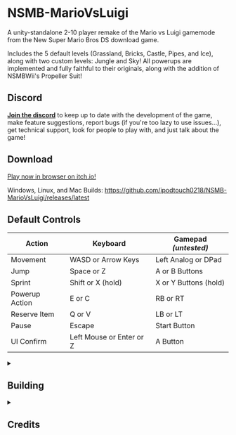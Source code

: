 # NSMB-MarioVsLuigi
A unity-standalone 2-10 player remake of the Mario vs Luigi gamemode from the New Super Mario Bros DS download game. 

Includes the 5 default levels (Grassland, Bricks, Castle, Pipes, and Ice), along with two custom levels: Jungle and Sky! 
All powerups are implemented and fully faithful to their originals, along with the addition of NSMBWii's Propeller Suit!

## Discord
[**Join the discord**](https://discord.gg/dgKVaUKpj5) to keep up to date with the development of the game, make feature suggestions, report bugs (if you're too lazy to use issues...), get technical support, look for people to play with, and just talk about the game!

## Download

[Play now in browser on itch.io!](https://ipodtouch0218.itch.io/nsmb-mariovsluigi)

Windows, Linux, and Mac Builds: https://github.com/ipodtouch0218/NSMB-MarioVsLuigi/releases/latest

## Default Controls
| Action | Keyboard | Gamepad *(untested)* |
| --- | --- | --- |
| Movement | WASD or Arrow Keys | Left Analog or DPad |
| Jump | Space or Z | A or B Buttons |
| Sprint | Shift or X (hold) | X or Y Buttons (hold) |
| Powerup Action | E or C | RB or RT |
| Reserve Item | Q or V | LB or LT |
| Pause | Escape | Start Button |
| UI Confirm | Left Mouse or Enter or Z | A Button |

<details>
  <summary><h2>Building</h2></summary>

Install Unity 2021.2.15f1 from Unity's [archive](https://unity3d.com/get-unity/download/archive).

Clone the project using (git)[https://git-scm.com/downloads]. Note that while you *can* download as zip, you still need Git for the project to import into unity correctly.
Open the project's folder in Unity.
You can make a build in the File Section in the top left, and hitting build settings

</details>
<details>
  <summary><h2>Credits</h2></summary>

### Original Content:
* New Super Mario Bros
* Super Mario Maker 2

### Contributors:
* [@ipodtouch0218](https://github.com/ipodtouch0218)
* @GradedWarrior
* [@TheMoogle](https://github.com/TheMoogle)

### Rippers:
  
* Demon2Warrier (Background)
* VentureSonic (Background)
* Poudink (Tiles)
* Someone (Tiles)
* Hiccup (Tiles)
* Jouv (Tiles)
* Symbolcom (Enemies)
* Mr. C (Enemies)
* Ragey (Enemies)
* Technokami (Enemies)
* A Refracted Swindler (UI)
* Treeki (UI)
* Double S (Models)
* KartMakerBrosU (Models)
* TeridaxXDOO1 (Models
* Skarph (Models/Sound)
* LukeWarnut (Sound)
* Luke Hackett (Sound)
  
### Playtesters:
  
* Skarph
* Celerity_cat
* chriswizard
* ExecuteOrder_66
* Leanpanther
</details>
